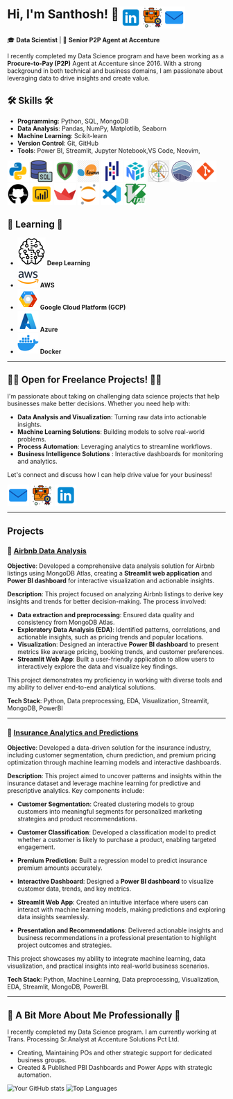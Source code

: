 <div style="display: flex; justify-content: space-between; align-items: center;">
  <span><h1>Hi, I'm Santhosh! 👋
  
  <a href="mailto:sansuganyas@outlook.com" style="margin-right: 1px; text-decoration: none;">
  <img align="right" src="icons8-email-48.png" alt="Email Icon" style="height: 50px; width: 50px; vertical-align: middle;">
  </a>
  <a href="https://santhosh-analytics.github.io/" style="margin-right: 1px; text-decoration: none;">
    <img  align="right" src="icons8-portfolio-64.png" alt="Portfolio Icon" style="height: 50px; width: 50px; vertical-align: middle;">
  </a>
  <a href="https://www.linkedin.com/in/santhosh-analytics" style="text-decoration: none;">
    <img  align="right" src="icons8-linkedin-logo-48.png" alt="LinkedIn Icon" style="height: 50px; width: 50px; vertical-align: middle;"> </a>
  </h1></span>
</div>




🎓 **Data Scientist** | 💼 **Senior P2P Agent at Accenture**  

I recently completed my Data Science program and have been working as a **Procure-to-Pay (P2P)** Agent at Accenture since 2016. With a strong background in both technical and business domains, I am passionate about leveraging data to drive insights and create value. 

## 🛠️ Skills 🛠️ 
- **Programming**: Python, SQL, MongoDB  
- **Data Analysis**: Pandas, NumPy, Matplotlib, Seaborn  
- **Machine Learning**: Scikit-learn
- **Version Control**: Git, GitHub
- **Tools**: Power BI, Streamlit, Jupyter Notebook,VS Code, Neovim,  

<img height="50" width="50" src="icons8-python-48.png"/> <img height="50" width="50" src="icons8-sql-50.png"/> <img height="50" width="50" src="icons8-mongodb-48.png"/> <img height="50" width="50" src="icons8-sci-kit-48.png"/> <img height="50" width="50" src="icons8-pandas-48.png"/> <img height="50" width="50" src="icons8-numpy-48.png"/> <img height="50" width="50" src="matplot.png"/> <img height="50" width="50" src="seaborn.png"/> <img height="50" width="50" src="icons8-git-48.png"/> <img height="50" width="50" src="icons8-github-50.png"/> <img height="50" width="50" src="icons8-power-bi-48.png"/> <img height="50" width="50" src="icons8-streamlit-48.png"/> <img height="50" width="50" src="icons8-jupyter-48.png"/> <img height="50" width="50" src="icons8-vs-code-48.png"/> <img height="50" width="50" src="icons8-vim-48.png"/> 

## 🔧 Learning 🔧


- ![Deep Learning Icon](icons8-artificial-intelligence-64.png) **Deep Learning**
- ![AWS Icon](icons8-aws-48.png) **AWS**
- ![Google Cloud Icon](icons8-google-cloud-platform-48.png) **Google Cloud Platform (GCP)**
- ![Azure Icon](icons8-azure-48.png) **Azure**
- ![Docker Icon](icons8-docker-48.png) **Docker**
---

## 👨‍💻 Open for Freelance Projects! 👨‍💻
I'm passionate about taking on challenging data science projects that help businesses make better decisions. Whether you need help with:

- **Data Analysis and Visualization**: Turning raw data into actionable insights.
- **Machine Learning Solutions**: Building models to solve real-world problems.  
- **Process Automation**: Leveraging analytics to streamline workflows.
- **Business Intelligence Solutions** : Interactive dashboards for monitoring and analytics.

Let's connect and discuss how I can help drive value for your business!

  <a href="mailto:sansuganyas@outlook.com" style="margin-right: 1px; text-decoration: none;">
  <img align="center" src="icons8-email-48.png" alt="Email Icon" style="height: 50px; width: 50px; vertical-align: middle;">
  </a>
  <a href="https://santhosh-analytics.github.io/" style="margin-right: 1px; text-decoration: none;">
    <img  align="center" src="icons8-portfolio-64.png" alt="Portfolio Icon" style="height: 50px; width: 50px; vertical-align: middle;">
  </a>
  <a href="https://www.linkedin.com/in/santhosh-analytics" style="text-decoration: none;">
    <img  align="center" src="icons8-linkedin-logo-48.png" alt="LinkedIn Icon" style="height: 50px; width: 50px; vertical-align: middle;"> </a>

---

## Projects
### 🌟 **[Airbnb Data Analysis]()** 
**Objective**: Developed a comprehensive data analysis solution for Airbnb listings using MongoDB Atlas, creating a **Streamlit web application** and **Power BI dashboard** for interactive visualization and actionable insights.

**Description**: This project focused on analyzing Airbnb listings to derive key insights and trends for better decision-making. The process involved:
- **Data extraction and preprocessing**: Ensured data quality and consistency from MongoDB Atlas.
- **Exploratory Data Analysis (EDA)**: Identified patterns, correlations, and actionable insights, such as pricing trends and popular locations.
- **Visualization**: Designed an interactive **Power BI dashboard** to present metrics like average pricing, booking trends, and customer preferences.
- **Streamlit Web App**: Built a user-friendly application to allow users to interactively explore the data and visualize key findings.

This project demonstrates my proficiency in working with diverse tools and my ability to deliver end-to-end analytical solutions.

**Tech Stack**: Python, Data preprocessing, EDA, Visualization, Streamlit, MongoDB, PowerBI

---

### 🌟 **[Insurance Analytics and Predictions](https://github.com/Santhosh-Analytics/Insurance_Analytics_Prediction.git)** 
**Objective**: Developed a data-driven solution for the insurance industry, including customer segmentation, churn prediction, and premium pricing optimization through machine learning models and interactive dashboards.

**Description**: 
This project aimed to uncover patterns and insights within the insurance dataset and leverage machine learning for predictive and prescriptive analytics. Key components include:

- **Customer Segmentation**: Created clustering models to group customers into meaningful segments for personalized marketing strategies and product recommendations.

- **Customer Classification**: Developed a classification model to predict whether a customer is likely to purchase a product, enabling targeted engagement.

- **Premium Prediction**: Built a regression model to predict insurance premium amounts accurately.
- **Interactive Dashboard**: Designed a **Power BI dashboard** to visualize customer data, trends, and key metrics.
- **Streamlit Web App**: Created an intuitive interface where users can interact with machine learning models, making predictions and exploring data insights seamlessly.
- **Presentation and Recommendations**: Delivered actionable insights and business recommendations in a professional presentation to highlight project outcomes and strategies.

This project showcases my ability to integrate machine learning, data visualization, and practical insights into real-world business scenarios.

**Tech Stack**: Python, Machine Learning, Data preprocessing, Visualization, EDA, Streamlit, MongoDB, PowerBI.

---

## 💼️ A Bit More About Me Professionally 💼️
I recently completed my Data Science program. I am currently working at Trans. Processing Sr.Analyst at Accenture Solutions Pct Ltd.
- Creating, Maintaining POs and other strategic support for dedicated business groups.
- Created & Published PBI Dashboards and Power Apps with strategic automation.

![Your GitHub stats](https://github-readme-stats.vercel.app/api?username=Santhosh-Analytics&show_icons=true&theme=radical)
![Top Languages](https://github-readme-stats.vercel.app/api/top-langs/?username=Santhosh-Analytics&layout=compact&theme=radical)
